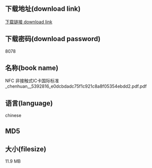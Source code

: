 ## 下载地址(download link)
[下载链接 download link](https://voluble-croquembouche-d321dc.netlify.app/?s=NFC++%E9%9D%9E%E6%8E%A5%E8%A7%A6%E5%BC%8FIC%E5%8D%A1%E5%9B%BD%E9%99%85%E6%A0%87%E5%87%86_chenhuan__5392816_e0dcbdadc75f1c921c8a8f05354ebdd2.pdf)

## 下载密码(download password)
8078

## 名称(book name)
NFC  非接触式IC卡国际标准_chenhuan__5392816_e0dcbdadc75f1c921c8a8f05354ebdd2.pdf.pdf

## 语言(language)
chinese

## MD5


## 大小(filesize)
11.9 MB
